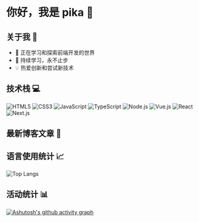 # 你好，我是 pika 👋

## 关于我 🌟
- 🔭 正在学习和探索前端开发的世界
- 🌱 持续学习，永不止步
- 💡 热爱创新和尝试新技术

<!-- [![Typing SVG](https://readme-typing-svg.demolab.com?font=Fira+Code&pause=1000&color=F76C82&random=false&width=435&lines=关关难过关关过;前路漫漫亦灿灿)](https://git.io/typing-svg) -->

## 技术栈 💻
![HTML5](https://img.shields.io/badge/-HTML5-E34F26?style=flat-square&logo=html5&logoColor=white)
![CSS3](https://img.shields.io/badge/-CSS3-1572B6?style=flat-square&logo=css3)
![JavaScript](https://img.shields.io/badge/-JavaScript-F7DF1E?style=flat-square&logo=javascript&logoColor=black)
![TypeScript](https://img.shields.io/badge/-TypeScript-3178C6?style=flat-square&logo=typescript&logoColor=white)
![Node.js](https://img.shields.io/badge/-Node.js-339933?style=flat-square&logo=node.js&logoColor=white)
![Vue.js](https://img.shields.io/badge/-Vue.js-4FC08D?style=flat-square&logo=vue.js&logoColor=white)
![React](https://img.shields.io/badge/-React-61DAFB?style=flat-square&logo=react&logoColor=black)
![Next.js](https://img.shields.io/badge/-Next.js-000000?style=flat-square&logo=next.js&logoColor=white)

## 最新博客文章 📝
<!-- BLOG-POST-LIST:START -->
<!-- BLOG-POST-LIST:END -->

## 语言使用统计 📈
![Top Langs](https://github-readme-stats.vercel.app/api/top-langs/?username=ccccowo&layout=compact&theme=radical)

## 活动统计 📊
[![Ashutosh's github activity graph](https://github-readme-activity-graph.vercel.app/graph?username=ccccowo&bg_color=ffcfe9&color=9e4c98&line=9e4c98&point=403d3d&area=true&hide_border=true)](https://github.com/ashutosh00710/github-readme-activity-graph)


